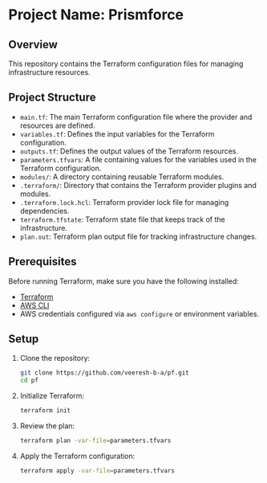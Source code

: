 
# Project Name: Prismforce

## Overview
This repository contains the Terraform configuration files for managing infrastructure resources.

## Project Structure

- `main.tf`: The main Terraform configuration file where the provider and resources are defined.
- `variables.tf`: Defines the input variables for the Terraform configuration.
- `outputs.tf`: Defines the output values of the Terraform resources.
- `parameters.tfvars`: A file containing values for the variables used in the Terraform configuration.
- `modules/`: A directory containing reusable Terraform modules.
- `.terraform/`: Directory that contains the Terraform provider plugins and modules.
- `.terraform.lock.hcl`: Terraform provider lock file for managing dependencies.
- `terraform.tfstate`: Terraform state file that keeps track of the infrastructure.
- `plan.out`: Terraform plan output file for tracking infrastructure changes.

## Prerequisites

Before running Terraform, make sure you have the following installed:
- [Terraform](https://www.terraform.io/downloads.html)
- [AWS CLI](https://aws.amazon.com/cli/)
- AWS credentials configured via `aws configure` or environment variables.

## Setup

1. Clone the repository:

   ```bash
   git clone https://github.com/veeresh-b-a/pf.git
   cd pf
   ```

2. Initialize Terraform:

   ```bash
   terraform init
   ```

3. Review the plan:

   ```bash
   terraform plan -var-file=parameters.tfvars
   ```

4. Apply the Terraform configuration:

   ```bash
   terraform apply -var-file=parameters.tfvars
   ```
